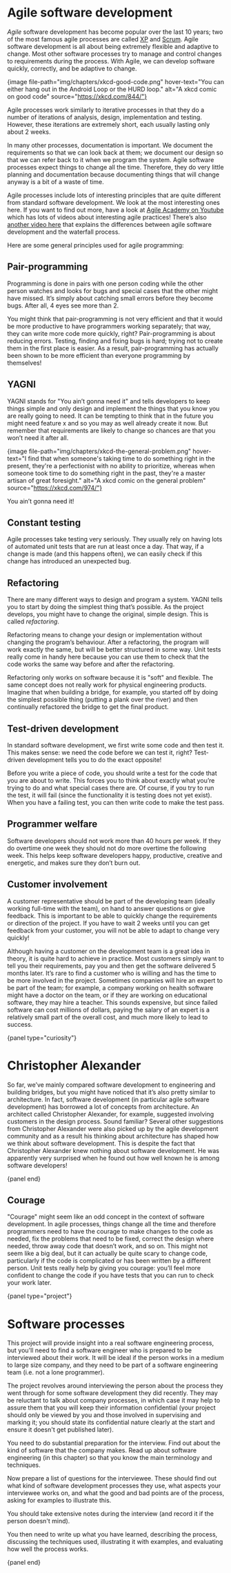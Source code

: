 # Agile software development

*Agile* software development has become popular over the last 10 years; two of the most famous agile processes are called [XP](https://en.wikipedia.org/wiki/Extreme_programming) and [Scrum](https://en.wikipedia.org/wiki/Scrum_(development)).
Agile software development is all about being extremely flexible and adaptive to change.
Most other software processes try to manage and control changes to requirements during the process.
With Agile, we can develop software quickly, correctly, and be adaptive to change.

{image file-path="img/chapters/xkcd-good-code.png" hover-text="You can either hang out in the Android Loop or the HURD loop." alt="A xkcd comic on good code" source="https://xkcd.com/844/"}

Agile processes work similarly to iterative processes in that they do a number of iterations of analysis, design, implementation and testing.
However, these iterations are extremely short, each usually lasting only about 2 weeks.

In many other processes, documentation is important.
We document the requirements so that we can look back at them; we document our design so that we can refer back to it when we program the system.
Agile software processes expect things to change all the time.
Therefore, they do very little planning and documentation because documenting things that will change anyway is a bit of a waste of time.

Agile processes include lots of interesting principles that are quite different from standard software development.
We look at the most interesting ones here.
If you want to find out more, have a look at [Agile Academy on Youtube](https://www.youtube.com/user/AgileAcademyAus) which has lots of videos about interesting agile practices!
There’s also [another video here](https://www.youtube.com/watch?v=kqz_jDS0RWY) that explains the differences between agile software development and the waterfall process.

Here are some general principles used for agile programming:

## Pair-programming

Programming is done in pairs with one person coding while the other person watches and looks for bugs and special cases that the other might have missed.
It’s simply about catching small errors before they become bugs.
After all, 4 eyes see more than 2.

You might think that pair-programming is not very efficient and that it would be more productive to have programmers working separately; that way, they can write more code more quickly, right?
Pair-programming is about reducing errors.
Testing, finding and fixing bugs is hard; trying not to create them in the first place is easier.
As a result, pair-programming has actually been shown to be more efficient than everyone programming by themselves!

## YAGNI

YAGNI stands for "You ain’t gonna need it" and tells developers to keep things simple and only design and implement the things that you know you are really going to need.
It can be tempting to think that in the future you might need feature x and so you may as well already create it now.
But remember that requirements are likely to change so chances are that you won’t need it after all.

{image file-path="img/chapters/xkcd-the-general-problem.png" hover-text="I find that when someone's taking time to do something right in the present, they're a perfectionist with no ability to prioritize, whereas when someone took time to do something right in the past, they're a master artisan of great foresight." alt="A xkcd comic on the general problem" source="https://xkcd.com/974/"}

You ain’t gonna need it!

## Constant testing

Agile processes take testing very seriously.
They usually rely on having lots of automated unit tests that are run at least once a day.
That way, if a change is made (and this happens often), we can easily check if this change has introduced an unexpected bug.

## Refactoring

There are many different ways to design and program a system.
YAGNI tells you to start by doing the simplest thing that’s possible.
As the project develops, you might have to change the original, simple design.
This is called *refactoring*.

Refactoring means to change your design or implementation without changing the program’s behaviour.
After a refactoring, the program will work exactly the same, but will be better structured in some way.
Unit tests really come in handy here because you can use them to check that the code works the same way before and after the refactoring.

Refactoring only works on software because it is "soft" and flexible.
The same concept does not really work for physical engineering products.
Imagine that when building a bridge, for example, you started off by doing the simplest possible thing (putting a plank over the river) and then continually refactored the bridge to get the final product.

## Test-driven development

In standard software development, we first write some code and then test it.
This makes sense: we need the code before we can test it, right?
Test-driven development tells you to do the exact opposite!

Before you write a piece of code, you should write a test for the code that you are about to write.
This forces you to think about exactly what you’re trying to do and what special cases there are.
Of course, if you try to run the test, it will fail (since the functionality it is testing does not yet exist).
When you have a failing test, you can then write code to make the test pass.

## Programmer welfare

Software developers should not work more than 40 hours per week.
If they do overtime one week they should not do more overtime the following week.
This helps keep software developers happy, productive, creative and energetic, and makes sure they don’t burn out.

## Customer involvement

A customer representative should be part of the developing team (ideally working full-time with the team), on hand to answer questions or give feedback.
This is important to be able to quickly change the requirements or direction of the project.
If you have to wait 2 weeks until you can get feedback from your customer, you will not be able to adapt to change very quickly!

Although having a customer on the development team is a great idea in theory, it is quite hard to achieve in practice.
Most customers simply want to tell you their requirements, pay you and then get the software delivered 5 months later.
It’s rare to find a customer who is willing and has the time to be more involved in the project.
Sometimes companies will hire an expert to be part of the team; for example, a company working on health software might have a doctor on the team, or if they are working on educational software, they may hire a teacher.
This sounds expensive, but since failed software can cost millions of dollars, paying the salary of an expert is a relatively small part of the overall cost, and much more likely to lead to success.

{panel type="curiosity"}

# Christopher Alexander

So far, we’ve mainly compared software development to engineering and building bridges, but you might have noticed that it’s also pretty similar to architecture.
In fact, software development (in particular agile software development) has borrowed a lot of concepts from architecture.
An architect called Christopher Alexander, for example, suggested involving customers in the design process.
Sound familiar?
Several other suggestions from Christopher Alexander were also picked up by the agile development community and as a result his thinking about architecture has shaped how we think about software development.
This is despite the fact that Christopher Alexander knew nothing about software development.
He was apparently very surprised when he found out how well known he is among software developers!

{panel end}

## Courage

"Courage" might seem like an odd concept in the context of software development.
In agile processes, things change all the time and therefore programmers need to have the courage to make changes to the code as needed, fix the problems that need to be fixed, correct the design where needed, throw away code that doesn’t work, and so on.
This might not seem like a big deal, but it can actually be quite scary to change code, particularly if the code is complicated or has been written by a different person.
Unit tests really help by giving you courage: you’ll feel more confident to change the code if you have tests that you can run to check your work later.

{panel type="project"}

# Software processes

This project will provide insight into a real software engineering process, but you'll need to find a software engineer who is prepared to be interviewed about their work.
It will be ideal if the person works in a medium to large size company, and they need to be part of a software engineering team (i.e. not a lone programmer).

The project revolves around interviewing the person about the process they went through for some software development they did recently.
They may be reluctant to talk about company processes, in which case it may help to assure them that you will keep their information confidential (your project should only be viewed by you and those involved in supervising and marking it; you should state its confidential nature clearly at the start and ensure it doesn't get published later).

You need to do substantial preparation for the interview.
Find out about the kind of software that the company makes.
Read up about software engineering (in this chapter) so that you know the main terminology and techniques.

Now prepare a list of questions for the interviewee.
These should find out what kind of software development processes they use, what aspects your interviewee works on, and what the good and bad points are of the process, asking for examples to illustrate this.

You should take extensive notes during the interview (and record it if the person doesn't mind).

You then need to write up what you have learned, describing the process, discussing the techniques used, illustrating it with examples, and evaluating how well the process works.

{panel end}
